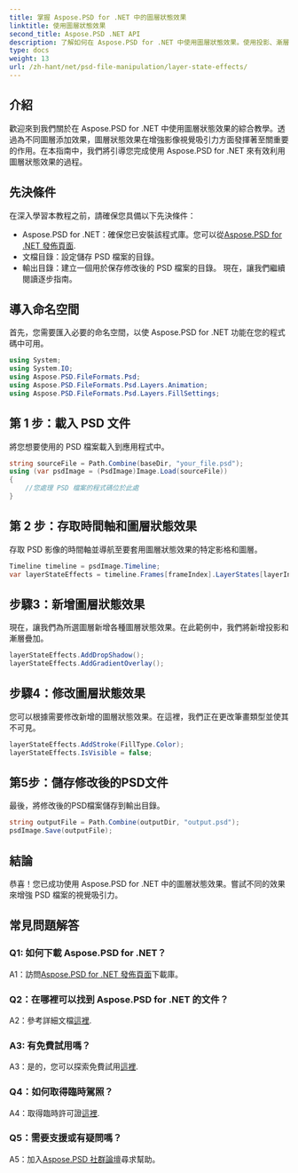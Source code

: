 ```yaml
---
title: 掌握 Aspose.PSD for .NET 中的圖層狀態效果
linktitle: 使用圖層狀態效果
second_title: Aspose.PSD .NET API
description: 了解如何在 Aspose.PSD for .NET 中使用圖層狀態效果。使用投影、漸層疊加等增強您的 PSD 檔案。簡單的教程指南。
type: docs
weight: 13
url: /zh-hant/net/psd-file-manipulation/layer-state-effects/
---
```

## 介紹
歡迎來到我們關於在 Aspose.PSD for .NET 中使用圖層狀態效果的綜合教學。透過為不同圖層添加效果，圖層狀態效果在增強影像視覺吸引力方面發揮著至關重要的作用。在本指南中，我們將引導您完成使用 Aspose.PSD for .NET 來有效利用圖層狀態效果的過程。
## 先決條件
在深入學習本教程之前，請確保您具備以下先決條件：
-  Aspose.PSD for .NET：確保您已安裝該程式庫。您可以從[Aspose.PSD for .NET 發佈頁面](https://releases.aspose.com/psd/net/).
- 文檔目錄：設定儲存 PSD 檔案的目錄。
- 輸出目錄：建立一個用於保存修改後的 PSD 檔案的目錄。
現在，讓我們繼續閱讀逐步指南。
## 導入命名空間
首先，您需要匯入必要的命名空間，以使 Aspose.PSD for .NET 功能在您的程式碼中可用。
```csharp
using System;
using System.IO;
using Aspose.PSD.FileFormats.Psd;
using Aspose.PSD.FileFormats.Psd.Layers.Animation;
using Aspose.PSD.FileFormats.Psd.Layers.FillSettings;
```
## 第 1 步：載入 PSD 文件
將您想要使用的 PSD 檔案載入到應用程式中。
```csharp
string sourceFile = Path.Combine(baseDir, "your_file.psd");
using (var psdImage = (PsdImage)Image.Load(sourceFile))
{
    //您處理 PSD 檔案的程式碼位於此處
}
```
## 第 2 步：存取時間軸和圖層狀態效果
存取 PSD 影像的時間軸並導航至要套用圖層狀態效果的特定影格和圖層。
```csharp
Timeline timeline = psdImage.Timeline;
var layerStateEffects = timeline.Frames[frameIndex].LayerStates[layerIndex].StateEffects;
```
## 步驟3：新增圖層狀態效果
現在，讓我們為所選圖層新增各種圖層狀態效果。在此範例中，我們將新增投影和漸層疊加。
```csharp
layerStateEffects.AddDropShadow();
layerStateEffects.AddGradientOverlay();
```
## 步驟4：修改圖層狀態效果
您可以根據需要修改新增的圖層狀態效果。在這裡，我們正在更改筆畫類型並使其不可見。
```csharp
layerStateEffects.AddStroke(FillType.Color);
layerStateEffects.IsVisible = false;
```
## 第5步：儲存修改後的PSD文件
最後，將修改後的PSD檔案儲存到輸出目錄。
```csharp
string outputFile = Path.Combine(outputDir, "output.psd");
psdImage.Save(outputFile);
```
## 結論

恭喜！您已成功使用 Aspose.PSD for .NET 中的圖層狀態效果。嘗試不同的效果來增強 PSD 檔案的視覺吸引力。

## 常見問題解答

### Q1: 如何下載 Aspose.PSD for .NET？

 A1：訪問[Aspose.PSD for .NET 發佈頁面](https://releases.aspose.com/psd/net/)下載庫。

### Q2：在哪裡可以找到 Aspose.PSD for .NET 的文件？

 A2：參考詳細文檔[這裡](https://reference.aspose.com/psd/net/).

### A3: 有免費試用嗎？

 A3：是的，您可以探索免費試用[這裡](https://releases.aspose.com/).

### Q4：如何取得臨時駕照？

 A4：取得臨時許可證[這裡](https://purchase.aspose.com/temporary-license/).

### Q5：需要支援或有疑問嗎？

 A5：加入[Aspose.PSD 社群論壇](https://forum.aspose.com/c/psd/34)尋求幫助。